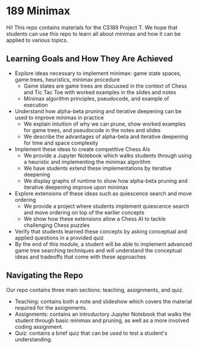 # 189 Minimax
Hi! This repo contains materials for the CS189 Project T. We hope that students can use this repo to learn all about minimax and how it can be applied to various topics.
## Learning Goals and How They Are Achieved
- Explore ideas necessary to implement minimax: game state spaces, game trees, heuristics, minimax procedure
  - Game states are game trees are discussed in the context of Chess and Tic Tac Toe with worked examples in the slides and notes
  - Minimax algorithm principles, pseudocode, and example of execution
- Understand how alpha-beta pruning and iterative deepening can be used to improve minimax in practice
  - We explain intuition of why we can prune, show worked examples for game trees, and pseudocode in the notes and slides
  - We describe the advantages of alpha-beta and iterative deepening for time and space complexity
- Implement these ideas to create competitive Chess AIs
  - We provide a Jupyter Notebook which walks students through using a heuristic and implementing the minimax algorithm
  - We have students extend these implementations by iterative deepening
  - We display graphs of runtime to show how alpha-beta pruning and iterative deepening improve upon minimax
- Explore extensions of these ideas such as quiescence search and move ordering
  - We provide a project where students implement quiescence search and move ordering on top of the earlier concepts
  - We show how these extensions allow a Chess AI to tackle challenging Chess puzzles
- Verify that students learned these concepts by asking conceptual and applied questions in a provided quiz
- By the end of this module, a student will be able to implement advanced game tree searching techniques and will understand the conceptual ideas and tradeoffs that come with these approaches

## Navigating the Repo
Our repo contains three main sections: teaching, assignments, and quiz.
- Teaching: contains both a note and slideshow which covers the material required for the assignments.
- Assignments: contains an introductory Jupyter Notebook that walks the student through basic minimax and pruning, as well as a more involved coding assignment.
- Quiz: contains a brief quiz that can be used to test a student's understanding.
